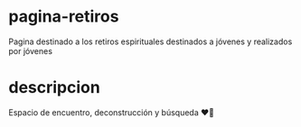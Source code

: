 # pagina-retiros
Pagina destinado a los retiros espirituales destinados a jóvenes y realizados por jóvenes

# descripcion
Espacio de encuentro, deconstrucción y búsqueda ❤️‍🔥

